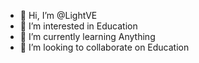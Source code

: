 - 👋 Hi, I’m @LightVE
- 👀 I’m interested in Education
- 🌱 I’m currently learning Anything
- 💞️ I’m looking to collaborate on Education

<!---
LightVE/LightVE is a ✨ special ✨ repository because its `README.md` (this file) appears on your GitHub profile.
You can click the Preview link to take a look at your changes.
--->
